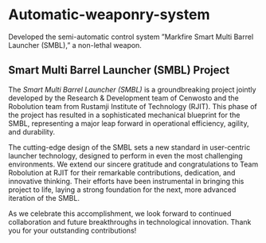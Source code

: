 # Automatic-weaponry-system
Developed the semi-automatic control system ”Markfire Smart Multi Barrel Launcher (SMBL),” a non-lethal weapon.

## Smart Multi Barrel Launcher (SMBL) Project

The *Smart Multi Barrel Launcher (SMBL)* is a groundbreaking project jointly developed by the Research & Development team of Cenwosto and the Robolution team from Rustamji Institute of Technology (RJIT). This phase of the project has resulted in a sophisticated mechanical blueprint for the SMBL, representing a major leap forward in operational efficiency, agility, and durability.

The cutting-edge design of the SMBL sets a new standard in user-centric launcher technology, designed to perform in even the most challenging environments. We extend our sincere gratitude and congratulations to Team Robolution at RJIT for their remarkable contributions, dedication, and innovative thinking. Their efforts have been instrumental in bringing this project to life, laying a strong foundation for the next, more advanced iteration of the SMBL.

As we celebrate this accomplishment, we look forward to continued collaboration and future breakthroughs in technological innovation. Thank you for your outstanding contributions!
